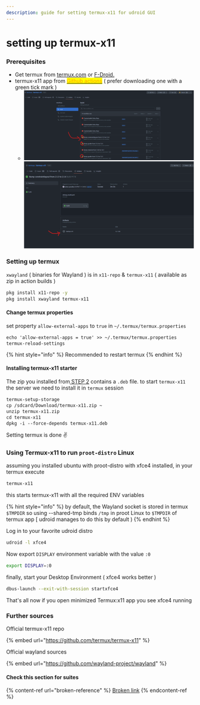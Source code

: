 ```yaml
---
description: guide for setting termux-x11 for udroid GUI
---
```


# setting up termux-x11

### Prerequisites

* Get termux from [termux.com](https://termux.com) or [F-Droid.](https://f-droid.org/en/packages/com.termux/)
* termux-x11 app from [<mark style="color:orange;">Github actions</mark>](https://github.com/termux/termux-x11/actions/workflows/debug\_build.yml) <mark style="color:orange;"></mark> ( prefer downloading one with a green tick mark )
  * <img src="../../../.gitbook/assets/image (3).png" alt="" data-size="original">![](<../../../.gitbook/assets/image (2).png>)

### Setting up termux

`xwayland` ( binaries for Wayland ) is in `x11-repo` & `termux-x11` ( available as zip in action builds )

```bash
pkg install x11-repo -y
pkg install xwayland termux-x11
```

#### Change termux properties

set property `allow-external-apps` to `true` in `~/.termux/termux.properties`

```
echo 'allow-external-apps = true' >> ~/.termux/termux.properties
termux-reload-settings
```

{% hint style="info" %}
Recommended to restart termux
{% endhint %}

#### Installing termux-x11 starter

The zip you installed from[ STEP 2](termux-x11.md#prerequisites) contains a `.deb` file. to start `termux-x11` the server we need to install it in `termux` session

```
termux-setup-storage
cp /sdcard/Download/termux-x11.zip ~
unzip termux-x11.zip
cd termux-x11
dpkg -i --force-depends termux-x11.deb
```

Setting termux is done ✌️

### Using Termux-x11 to run `proot-distro` Linux

assuming you installed ubuntu with proot-distro with xfce4 installed, in your termux execute

```bash
termux-x11
```

this starts termux-x11 with all the required ENV variables

{% hint style="info" %}
by default, the Wayland socket is stored in termux `$TMPDIR` so using --shared-tmp binds `/tmp` in proot Linux to `$TMPDIR` of termux app \[ udroid manages to do this by default )
{% endhint %}

Log in to your favorite udroid distro

```bash
udroid -l xfce4
```

Now export `DISPLAY` environment variable with the value `:0`&#x20;

```bash
export DISPLAY=:0
```

finally, start your Desktop Environment ( xfce4 works better )

```bash
dbus-launch --exit-with-session startxfce4
```

That's all now if you open minimized Termux:x11 app you see xfce4 running

### Further sources

Official termux-x11 repo

{% embed url="https://github.com/termux/termux-x11" %}

&#x20;Official wayland sources

{% embed url="https://github.com/wayland-project/wayland" %}

#### Check this section for suites

{% content-ref url="broken-reference" %}
[Broken link](broken-reference)
{% endcontent-ref %}
